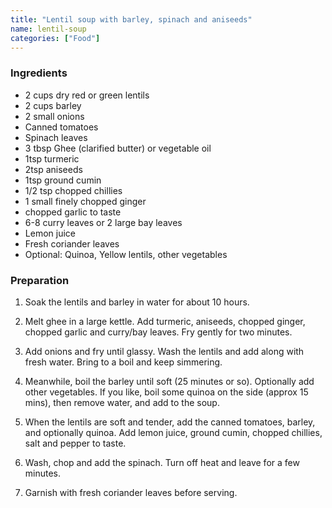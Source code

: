 ```yaml
---
title: "Lentil soup with barley, spinach and aniseeds"
name: lentil-soup
categories: ["Food"]
---
```


### Ingredients

- 2 cups dry red or green lentils
- 2 cups barley
- 2 small onions
- Canned tomatoes
- Spinach leaves
- 3 tbsp Ghee (clarified butter) or vegetable oil
- 1tsp turmeric
- 2tsp aniseeds
- 1tsp ground cumin
- 1/2 tsp chopped chillies
- 1 small finely chopped ginger
- chopped garlic to taste
- 6-8 curry leaves or 2 large bay leaves
- Lemon juice
- Fresh coriander leaves
- Optional: Quinoa, Yellow lentils, other vegetables

### Preparation

1. Soak the lentils and barley in water for about 10 hours.

2. Melt ghee in a large kettle. Add turmeric, aniseeds, chopped ginger, chopped garlic and curry/bay leaves. Fry gently for two minutes.

3. Add onions and fry until glassy. Wash the lentils and add along with fresh water. Bring to a boil and keep simmering.

4. Meanwhile, boil the barley until soft (25 minutes or so). Optionally add other vegetables. If you like, boil some quinoa on the side (approx 15 mins), then remove water, and add to the soup.

5. When the lentils are soft and tender, add the canned tomatoes, barley, and optionally quinoa. Add lemon juice, ground cumin, chopped chillies, salt and pepper to taste.

6. Wash, chop and add the spinach. Turn off heat and leave for a few minutes.

7. Garnish with fresh coriander leaves before serving.

